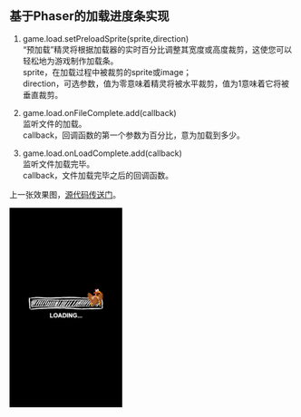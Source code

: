 ## 基于Phaser的加载进度条实现
1. game.load.setPreloadSprite(sprite,direction)  
“预加载”精灵将根据加载器的实时百分比调整其宽度或高度裁剪，这使您可以轻松地为游戏制作加载条。  
sprite，在加载过程中被裁剪的sprite或image；  
direction，可选参数，值为零意味着精灵将被水平裁剪，值为1意味着它将被垂直裁剪。  

2. game.load.onFileComplete.add(callback)  
监听文件的加载。  
callback，回调函数的第一个参数为百分比，意为加载到多少。  

3. game.load.onLoadComplete.add(callback)  
监听文件加载完毕。  
callback，文件加载完毕之后的回调函数。  

上一张效果图，[源代码传送门](./src)。
<div align="left"><img src="./doc/loading.png" width="200px"/></div>


